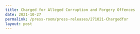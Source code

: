 ```yaml
---
title: Charged for Alleged Corruption and Forgery Offences
date: 2021-10-27
permalink: /press-room/press-releases/271021-Chargedfor
layout: post
---
```

